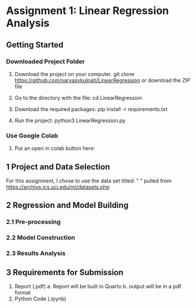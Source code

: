 # Assignment 1: Linear Regression Analysis
## Getting Started
### Downloaded Project Folder
1. Download the project on your computer. git clone https://github.com/sarvasvkulpati/LinearRegression or download the ZIP file

2. Go to the directory with the file: cd LinearRegression

3. Download the required packages: pip install -r requirements.txt
 
4. Run the project: python3 LinearRegression.py

### Use Google Colab
1. Put an open in colab button here:

## 1 Project and Data Selection
For this assignment, I chose to use the data set titled: " " pulled from https://archive.ics.uci.edu/ml/datasets.php 

## 2 Regression and Model Building
### 2.1 Pre-processing
### 2.2 Model Construction 
### 2.3 Results Analysis
## 3 Requirements for Submission
1. Report (.pdf)
  a. Report will be built in Quarto
  b. output will be in a pdf format
3. Python Code (.ipynb)
